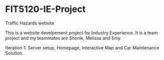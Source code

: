 # FIT5120-IE-Project
Traffic Hazards website

This is a website develpement project for Industry Experience.
It is a team project and my teammates are Shonik, Melissa and Emy.

Iteration 1: Server setup, Homepage, Interactive Map and Car Maintenance Solution.
